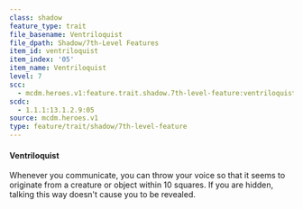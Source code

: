 ```yaml
---
class: shadow
feature_type: trait
file_basename: Ventriloquist
file_dpath: Shadow/7th-Level Features
item_id: ventriloquist
item_index: '05'
item_name: Ventriloquist
level: 7
scc:
  - mcdm.heroes.v1:feature.trait.shadow.7th-level-feature:ventriloquist
scdc:
  - 1.1.1:13.1.2.9:05
source: mcdm.heroes.v1
type: feature/trait/shadow/7th-level-feature
---
```


#### Ventriloquist

Whenever you communicate, you can throw your voice so that it seems to originate from a creature or object within 10 squares. If you are hidden, talking this way doesn't cause you to be revealed.
